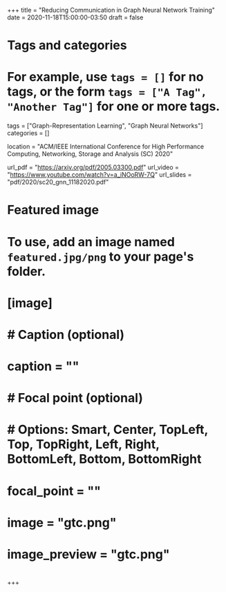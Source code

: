 +++
title = "Reducing Communication in Graph Neural Network Training"
date = 2020-11-18T15:00:00-03:50
draft = false

# Tags and categories
# For example, use `tags = []` for no tags, or the form `tags = ["A Tag", "Another Tag"]` for one or more tags.
tags = ["Graph-Representation Learning", "Graph Neural Networks"]
categories = []

location = "ACM/IEEE International Conference for High Performance Computing, Networking, Storage and Analysis (SC) 2020"

url_pdf = "https://arxiv.org/pdf/2005.03300.pdf"
url_video = "https://www.youtube.com/watch?v=a_iNOoRW-7Q"
url_slides = "pdf/2020/sc20_gnn_11182020.pdf"
# Featured image
# To use, add an image named `featured.jpg/png` to your page's folder. 
# [image]
#   # Caption (optional)
#   caption = ""
# 
#   # Focal point (optional)
#   # Options: Smart, Center, TopLeft, Top, TopRight, Left, Right, BottomLeft, Bottom, BottomRight
#   focal_point = ""
# 
#   image = "gtc.png"
#   image_preview = "gtc.png"
# 
+++
